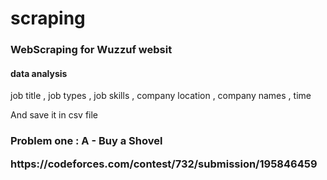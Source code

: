 # scraping
<h3> WebScraping for Wuzzuf websit </h3>
<h4> data analysis </h4>
<p> job title , job types , job skills ,  company location ,  company names , time </p>
 <p> And save it in csv file </p>
  
<h3> Problem one : A - Buy a Shovel
<p> https://codeforces.com/contest/732/submission/195846459 </p>
